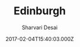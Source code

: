 ---
title: Edinburgh
github: https://github.com/sharvaridesai/hexo-theme-edinburgh
demo: https://sharvaridesai.github.io/hexo-theme-edinburgh-demo/
author: Sharvari Desai
ssg:
  - Hexo
cms:
  - Markdown
date: 2017-02-04T15:40:03.000Z
description: Beautiful minimal portfolio theme for Hexo.
draft: false
publish_date: '2017-02-04T15:40:03Z'
update_date: '2017-08-03T01:16:41Z'
github_star: 325
github_fork: 72
---
